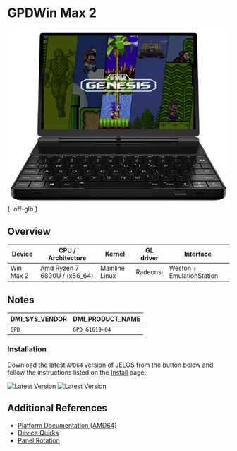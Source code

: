 # GPDWin Max 2

![](../../_inc/images/devices/gpdwin-max-2.png){ .off-glb }

## Overview

| Device | CPU / Architecture | Kernel | GL driver | Interface |
| -- | -- | -- | -- | -- |
| Win Max 2 | Amd Ryzen 7 6800U / (x86_64) | Mainline Linux | Radeonsi | Weston + EmulationStation |

## Notes

| DMI_SYS_VENDOR | DMI_PRODUCT_NAME |
| -- | -- |
| `GPD` | `GPD G1619-04` |

### Installation

Download the latest `AMD64` version of JELOS from the button below and follow the instructions listed on the [Install](../../../play/install/) page.

[![Latest Version](https://img.shields.io/github/release/JustEnoughLinuxOS/distribution.svg?labelColor=111111&color=5998FF&label=Latest&style=flat#only-light)](https://github.com/JustEnoughLinuxOS/distribution/releases/latest)
[![Latest Version](https://img.shields.io/github/release/JustEnoughLinuxOS/distribution.svg?labelColor=dddddd&color=5998FF&label=Latest&style=flat#only-dark)](https://github.com/JustEnoughLinuxOS/distribution/releases/latest)

## Additional References

- [Platform Documentation (AMD64)](https://github.com/JustEnoughLinuxOS/distribution/blob/main/documentation/PER_DEVICE_DOCUMENTATION/AMD64)
- [Device Quirks](https://github.com/JustEnoughLinuxOS/distribution/tree/main/packages/hardware/quirks/devices/GPD%20G1619-04)
- [Panel Rotation](https://github.com/JustEnoughLinuxOS/distribution/blob/main/packages/kernel/linux/patches/AMD64/002-display-quirks.patch)